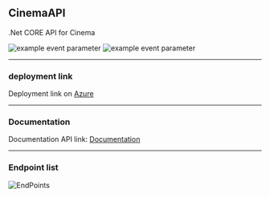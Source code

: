 ## CinemaAPI

.Net CORE API for Cinema 

![example event parameter](https://github.com/github/docs/actions/workflows/main.yml/badge.svg?event=pull_request)
![example event parameter](https://img.shields.io/apm/l/.netcoreapi?style=plastic)

***

### deployment link 

Deployment link on [Azure](https://mycinemaapirestful.azurewebsites.net/)

***
### Documentation


Documentation API link: [Documentation](https://documenter.getpostman.com/view/15533955/TzY6AaQ1)

***

### Endpoint list

![EndPoints](https://user-images.githubusercontent.com/2387874/121079988-7796d300-c7a0-11eb-811a-f7efa4d3d494.png)

